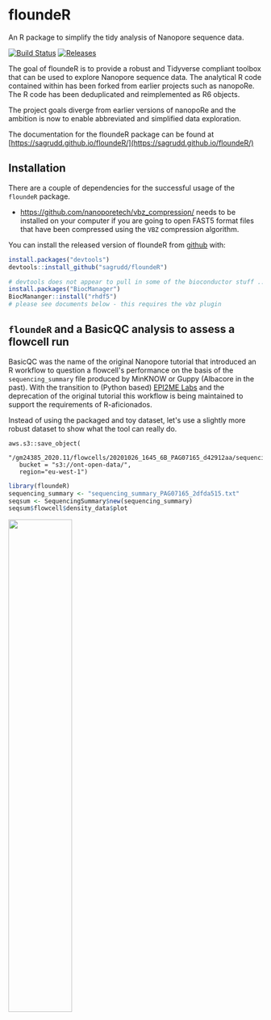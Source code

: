 
# floundeR

An R package to simplify the tidy analysis of Nanopore sequence data.

<!-- badges: start -->
[![Build Status](https://img.shields.io/github/languages/code-size/sagrudd/floundeR)](https://img.shields.io/github/languages/code-size/sagrudd/floundeR)
[![Releases](https://img.shields.io/github/downloads/sagrudd/floundeR/total)](https://img.shields.io/github/downloads/sagrudd/floundeR/total)
<!-- badges: end -->

The goal of floundeR is to provide a robust and Tidyverse compliant toolbox
that can be used to explore Nanopore sequence data. The analytical R code
contained within has been forked from earlier projects such as nanopoRe. The 
R code has been deduplicated and reimplemented as R6 objects. 

The project goals diverge from earlier versions of nanopoRe and the ambition is
now to enable abbreviated and simplified data exploration.

The documentation for the floundeR package can be found at
[https://sagrudd.github.io/floundeR/](https://sagrudd.github.io/floundeR/)

## Installation

There are a couple of dependencies for the successful usage of the `floundeR`
package.

* https://github.com/nanoporetech/vbz_compression/ needs to be installed on your
  computer if you are going to open FAST5 format files that have been compressed
  using the `VBZ` compression algorithm.

You can install the released version of floundeR from [github](
https://github.com/sagrudd) with:

``` r
install.packages("devtools")
devtools::install_github("sagrudd/floundeR")

# devtools does not appear to pull in some of the bioconductor stuff ...
install.packages("BiocManager")
BiocMananger::install("rhdf5")
# please see documents below - this requires the vbz plugin
```


## `floundeR` and a BasicQC analysis to assess a flowcell run

BasicQC was the name of the original Nanopore tutorial that introduced an R
workflow to question a flowcell's performance on the basis of the 
`sequencing_summary` file produced by MinKNOW or Guppy (Albacore in the past).
With the transition to (Python based) [EPI2ME Labs](https://labs.epi2me.io) and
the deprecation of the original tutorial this workflow is being maintained to
support the requirements of R-aficionados.

Instead of using the packaged and toy dataset, let's use a slightly more
robust dataset to show what the tool can really do.

```
aws.s3::save_object(
   "/gm24385_2020.11/flowcells/20201026_1645_6B_PAG07165_d42912aa/sequencing_summary_PAG07165_2dfda515.txt", 
   bucket = "s3://ont-open-data/", 
   region="eu-west-1")
```


``` r
library(floundeR)
sequencing_summary <- "sequencing_summary_PAG07165_2dfda515.txt"
seqsum <- SequencingSummary$new(sequencing_summary)
seqsum$flowcell$density_data$plot
```

<img src=https://github.com/sagrudd/floundeR/blob/master/docs/articles/figure1.png width=50%/>

